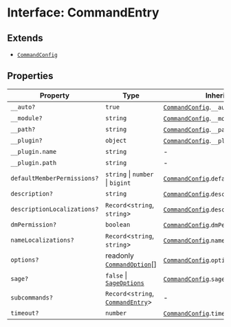 # Interface: CommandEntry

## Extends

- [`CommandConfig`](Interface.CommandConfig.md)

## Properties

| Property | Type | Inherited from |
| ------ | ------ | ------ |
| `__auto?` | `true` | [`CommandConfig`](Interface.CommandConfig.md).`__auto` |
| `__module?` | `string` | [`CommandConfig`](Interface.CommandConfig.md).`__module` |
| `__path?` | `string` | [`CommandConfig`](Interface.CommandConfig.md).`__path` |
| `__plugin?` | `object` | [`CommandConfig`](Interface.CommandConfig.md).`__plugin` |
| `__plugin.name` | `string` | - |
| `__plugin.path` | `string` | - |
| `defaultMemberPermissions?` | `string` \| `number` \| `bigint` | [`CommandConfig`](Interface.CommandConfig.md).`defaultMemberPermissions` |
| `description?` | `string` | [`CommandConfig`](Interface.CommandConfig.md).`description` |
| `descriptionLocalizations?` | `Record`\<`string`, `string`\> | [`CommandConfig`](Interface.CommandConfig.md).`descriptionLocalizations` |
| `dmPermission?` | `boolean` | [`CommandConfig`](Interface.CommandConfig.md).`dmPermission` |
| `nameLocalizations?` | `Record`\<`string`, `string`\> | [`CommandConfig`](Interface.CommandConfig.md).`nameLocalizations` |
| `options?` | readonly [`CommandOption`](Interface.CommandOption.md)[] | [`CommandConfig`](Interface.CommandConfig.md).`options` |
| `sage?` | `false` \| [`SageOptions`](TypeAlias.SageOptions.md) | [`CommandConfig`](Interface.CommandConfig.md).`sage` |
| `subcommands?` | `Record`\<`string`, [`CommandEntry`](Interface.CommandEntry.md)\> | - |
| `timeout?` | `number` | [`CommandConfig`](Interface.CommandConfig.md).`timeout` |
